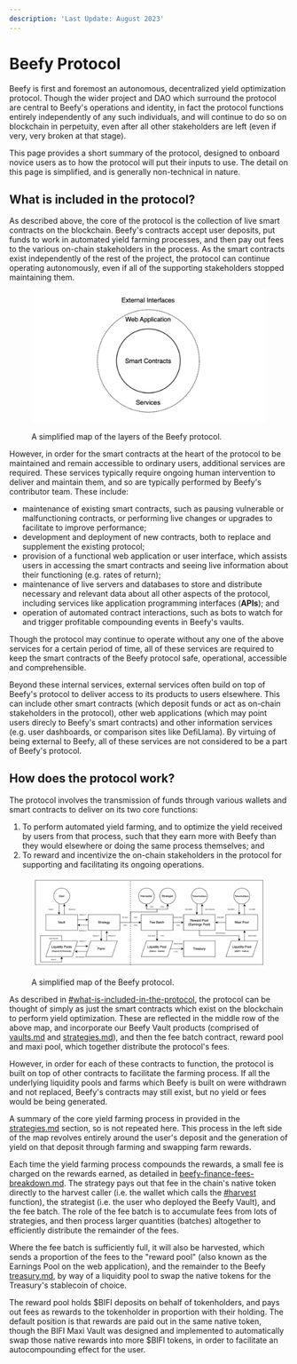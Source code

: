 ```yaml
---
description: 'Last Update: August 2023'
---
```


# Beefy Protocol

Beefy is first and foremost an autonomous, decentralized yield optimization protocol. Though the wider project and DAO which surround the protocol are central to Beefy's operations and identity, in fact the protocol functions entirely independently of any such individuals, and will continue to do so on blockchain in perpetuity, even after all other stakeholders are left (even if very, very broken at that stage).

This page provides a short summary of the protocol, designed to onboard novice users as to how the protocol will put their inputs to use. The detail on this page is simplified, and is generally non-technical in nature.

## What is included in the protocol?

As described above, the core of the protocol is the collection of live smart contracts on the blockchain. Beefy's contracts accept user deposits, put funds to work in automated yield farming processes, and then pay out fees to the various on-chain stakeholders in the process. As the smart contracts exist independently of the rest of the project, the protocol can continue operating autonomously, even if all of the supporting stakeholders stopped maintaining them.

<figure><img src="../.gitbook/assets/beefy-protocol-layers.png" alt=""><figcaption><p>A simplified map of the layers of the Beefy protocol.</p></figcaption></figure>

However, in order for the smart contracts at the heart of the protocol to be maintained and remain accessible to ordinary users, additional services are required. These services typically require ongoing human intervention to deliver and maintain them, and so are typically performed by Beefy's contributor team. These include:&#x20;

* maintenance of existing smart contracts, such as pausing vulnerable or malfunctioning contracts, or performing live changes or upgrades to facilitate to improve performance;
* development and deployment of new contracts, both to replace and supplement the existing protocol;
* provision of a functional web application or user interface, which assists users in accessing the smart contracts and seeing live information about their functioning (e.g. rates of return);
* maintenance of live servers and databases to store and distribute necessary and relevant data about all other aspects of the protocol, including services like application programming interfaces (**APIs**); and
* operation of automated contract interactions, such as bots to watch for and trigger profitable compounding events in Beefy's vaults.

Though the protocol may continue to operate without any one of the above services for a certain period of time, all of these services are required to keep the smart contracts of the Beefy protocol safe, operational, accessible and comprehensible.&#x20;

Beyond these internal services, external services often build on top of Beefy's protocol to deliver access to its products to users elsewhere. This can include other smart contracts (which deposit funds or act as on-chain stakeholders in the protocol), other web applications (which may point users direcly to Beefy's smart contracts) and other information services (e.g. user dashboards, or comparison sites like DefiLlama). By virtuing of being external to Beefy, all of these services are not considered to be a part of Beefy's protocol.

## How does the protocol work?

The protocol involves the transmission of funds through various wallets and smart contracts to deliver on its two core functions:&#x20;

1. To perform automated yield farming, and to optimize the yield received by users from that process, such that they earn more with Beefy than they would elsewhere or doing the same process themselves; and
2. To reward and incentivize the on-chain stakeholders in the protocol for supporting and facilitating its ongoing operations.

<figure><img src="../.gitbook/assets/beefy-protocol-map.png" alt=""><figcaption><p>A simplified map of the Beefy protocol.</p></figcaption></figure>

As described in [#what-is-included-in-the-protocol](protocol.md#what-is-included-in-the-protocol "mention"), the protocol can be thought of simply as just the smart contracts which exist on the blockchain to perform yield optimization. These are reflected in the middle row of the above map, and incorporate our Beefy Vault products (comprised of [vaults.md](../products/vaults.md "mention") and [strategies.md](../products/strategies.md "mention")), and then the fee batch contract, reward pool and maxi pool, which together distribute the protocol's fees.

However, in order for each of these contracts to function, the protocol is built on top of other contracts to facilitate the farming process. If all the underlying liquidity pools and farms which Beefy is built on were withdrawn and not replaced, Beefy's contracts may still exist, but no yield or fees would be being generated.

A summary of the core yield farming process in provided in the [strategies.md](../products/strategies.md "mention") section, so is not repeated here. This process in the left side of the map revolves entirely around the user's deposit and the generation of yield on that deposit through farming and swapping farm rewards.

Each time the yield farming process compounds the rewards, a small fee is charged on the rewards earned, as detailed in [beefy-finance-fees-breakdown.md](beefy-bulletins/beefy-finance-fees-breakdown.md "mention"). The strategy pays out that fee in the chain's native token directly to the harvest caller (i.e. the wallet which calls the [#harvest](../developer-documentation/strategy-contract/#harvest "mention") function), the strategist (i.e. the user who deployed the Beefy Vault), and the fee batch. The role of the fee batch is to accumulate fees from lots of strategies, and then process larger quantities (batches) altogether to efficiently distribute the remainder of the fees.

Where the fee batch is sufficiently full, it will also be harvested, which sends a proportion of the fees to the "reward pool" (also known as the Earnings Pool on the web application), and the remainder to the Beefy [treasury.md](../community-governance/treasury.md "mention"), by way of a liquidity pool to swap the native tokens for the Treasury's stablecoin of choice.&#x20;

The reward pool holds $BIFI deposits on behalf of tokenholders, and pays out fees as rewards to the tokenholder in proportion with their holding. The default position is that rewards are paid out in the same native token, though the BIFI Maxi Vault was designed and implemented to automatically swap those native rewards into more $BIFI tokens, in order to facilitate an autocompounding effect for the user.
